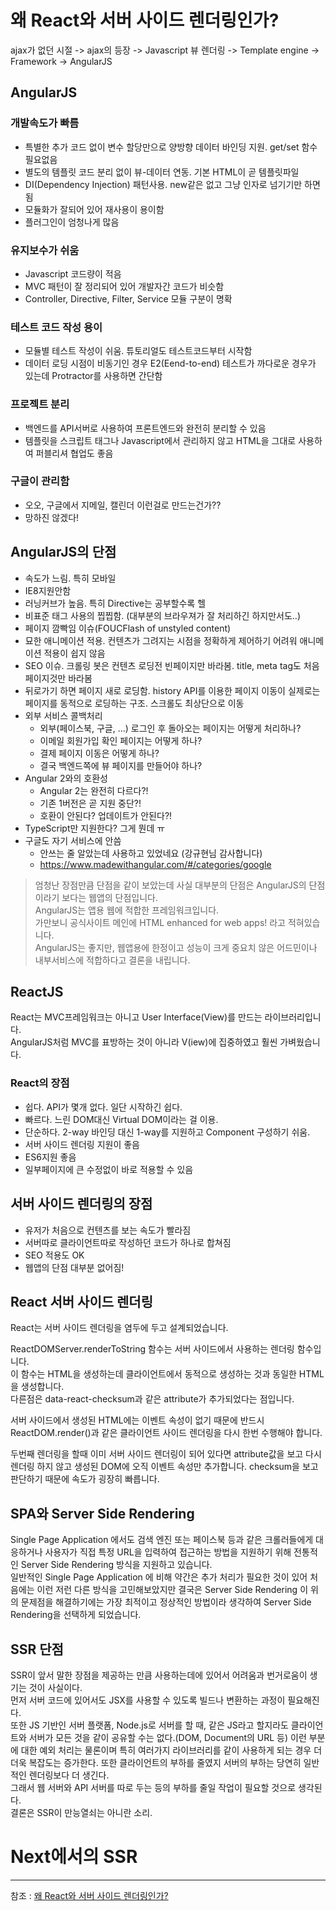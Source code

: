 
# 왜 React와 서버 사이드 렌더링인가?

ajax가 없던 시절 -> ajax의 등장 -> Javascript 뷰 렌더링 -> Template engine -> Framework -> AngularJS

## AngularJS

### 개발속도가 빠름
- 특별한 추가 코드 없이 변수 할당만으로 양방향 데이터 바인딩 지원. get/set 함수 필요없음
- 별도의 템플릿 코드 분리 없이 뷰-데이터 연동. 기본 HTML이 곧 템플릿파일
- DI(Dependency Injection) 패턴사용. new같은 없고 그냥 인자로 넘기기만 하면됨
- 모듈화가 잘되어 있어 재사용이 용이함
- 플러그인이 엄청나게 많음

### 유지보수가 쉬움
- Javascript 코드량이 적음
- MVC 패턴이 잘 정리되어 있어 개발자간 코드가 비슷함
- Controller, Directive, Filter, Service 모듈 구분이 명확

### 테스트 코드 작성 용이
- 모듈별 테스트 작성이 쉬움. 튜토리얼도 테스트코드부터 시작함
- 데이터 로딩 시점이 비동기인 경우 E2(Eend-to-end) 테스트가 까다로운 경우가 있는데 Protractor를 사용하면 간단함

### 프로젝트 분리
- 백엔드를 API서버로 사용하여 프론트엔드와 완전히 분리할 수 있음
- 템플릿을 스크립트 태그나 Javascript에서 관리하지 않고 HTML을 그대로 사용하여 퍼블리셔 협업도 좋음

### 구글이 관리함
- 오오, 구글에서 지메일, 캘린더 이런걸로 만드는건가??
- 망하진 않겠다!

## AngularJS의 단점

- 속도가 느림. 특히 모바일
- IE8지원안함
- 러닝커브가 높음. 특히 Directive는 공부할수록 헬
- 비표준 태그 사용의 찝찝함. (대부분의 브라우져가 잘 처리하긴 하지만서도..)
- 페이지 깜빡임 이슈(FOUCFlash of unstyled content)
- 묘한 애니메이션 적용. 컨텐츠가 그려지는 시점을 정확하게 제어하기 어려워 애니메이션 적용이 쉽지 않음
- SEO 이슈. 크롤링 봇은 컨텐츠 로딩전 빈페이지만 바라봄. title, meta tag도 처음 페이지것만 바라봄
- 뒤로가기 하면 페이지 새로 로딩함. history API를 이용한 페이지 이동이 실제로는 페이지를 동적으로 로딩하는 구조. 스크롤도 최상단으로 이동
- 외부 서비스 콜백처리
  - 외부(페이스북, 구글, …) 로그인 후 돌아오는 페이지는 어떻게 처리하나?
  - 이메일 회원가입 확인 페이지는 어떻게 하나?
  - 결제 페이지 이동은 어떻게 하나?
  - 결국 백엔드쪽에 뷰 페이지를 만들어야 하나?
- Angular 2와의 호환성
  - Angular 2는 완전히 다르다?!
  - 기존 1버전은 곧 지원 중단?!
  - 호환이 안된다? 업데이트가 안된다?!
- TypeScript만 지원한다? 그게 뭔데 ㅠ
- 구글도 자기 서비스에 안씀
  - 안쓰는 줄 알았는데 사용하고 있었네요 (강규현님 감사합니다)
  - https://www.madewithangular.com/#/categories/google

> 엄청난 장점만큼 단점을 같이 보았는데 사실 대부분의 단점은 AngularJS의 단점이라기 보다는 웹앱의 단점입니다.   
> AngularJS는 앱용 웹에 적합한 프레임워크입니다.   
> 가만보니 공식사이트 메인에 HTML enhanced for web apps! 라고 적혀있습니다.   
> AngularJS는 좋지만, 웹앱용에 한정이고 성능이 크게 중요치 않은 어드민이나 내부서비스에 적합하다고 결론을 내립니다.  

## ReactJS
React는 MVC프레임워크는 아니고 User Interface(View)를 만드는 라이브러리입니다.   
AngularJS처럼 MVC를 표방하는 것이 아니라 V(iew)에 집중하였고 훨씬 가벼웠습니다.   

### React의 장점
- 쉽다. API가 몇개 없다. 일단 시작하긴 쉽다.
- 빠르다. 느린 DOM대신 Virtual DOM이라는 걸 이용.
- 단순하다. 2-way 바인딩 대신 1-way를 지원하고 Component 구성하기 쉬움.
- 서버 사이드 렌더링 지원이 좋음
- ES6지원 좋음
- 일부페이지에 큰 수정없이 바로 적용할 수 있음

## 서버 사이드 렌더링의 장점
- 유저가 처음으로 컨텐츠를 보는 속도가 빨라짐
- 서버따로 클라이언트따로 작성하던 코드가 하나로 합쳐짐
- SEO 적용도 OK
- 웹앱의 단점 대부분 없어짐!

## React 서버 사이드 렌더링
React는 서버 사이드 렌더링을 염두에 두고 설계되었습니다.  

ReactDOMServer.renderToString 함수는 서버 사이드에서 사용하는 렌더링 함수입니다.  
이 함수는 HTML을 생성하는데 클라이언트에서 동적으로 생성하는 것과 동일한 HTML을 생성합니다.  
다른점은 data-react-checksum과 같은 attribute가 추가되었다는 점입니다.  

서버 사이드에서 생성된 HTML에는 이벤트 속성이 없기 때문에 반드시 ReactDOM.render()과 같은 클라이언트 사이드 렌더링을 다시 한번 수행해야 합니다.  

두번째 렌더링을 할때 이미 서버 사이드 렌더링이 되어 있다면 attribute값을 보고 다시 렌더링 하지 않고 생성된 DOM에 오직 이벤트 속성만 추가합니다. checksum을 보고 판단하기 때문에 속도가 굉장히 빠릅니다.  

## SPA와 Server Side Rendering
Single Page Application 에서도 검색 엔진 또는 페이스북 등과 같은 크롤러들에게 대응하거나 사용자가 직접 특정 URL을 입력하여 접근하는 방법을 지원하기 위해 전통적인 Server Side Rendering 방식을 지원하고 있습니다.  
일반적인  Single Page Application 에 비해 약간은 추가 처리가 필요한 것이 있어 처음에는 이런 저런 다른 방식을 고민해보았지만 결국은 Server Side Rendering 이 위의 문제점을 해결하기에는 가장 최적이고 정상적인 방법이라 생각하여 Server Side Rendering을 선택하게 되었습니다.  

## SSR 단점
SSR이 앞서 말한 장점을 제공하는 만큼 사용하는데에 있어서 어려움과 번거로움이 생기는 것이 사실이다.  
먼저 서버 코드에 있어서도 JSX를 사용할 수 있도록 빌드나 변환하는 과정이 필요해진다.  
또한 JS 기반인 서버 플랫폼, Node.js로 서버를 할 때, 같은 JS라고 할지라도 클라이언트와 서버가 모든 것을 같이 공유할 수는 없다.(DOM, Document의 URL 등) 이런 부분에 대한 예외 처리는 물론이며 특히 여러가지 라이브러리를 같이 사용하게 되는 경우 더더욱 복잡도는 증가한다.  또한 클라이언트의 부하를 줄였지 서버의 부하는 당연히 일반적인 렌더링보다 더 생긴다.  
그래서 웹 서버와 API 서버를 따로 두는 등의 부하를 줄일 작업이 필요할 것으로 생각된다.  
결론은 SSR이 만능열쇠는 아니란 소리.  

# Next에서의 SSR

---
참조 : [왜 React와 서버 사이드 렌더링인가?](https://subicura.com/2016/06/20/server-side-rendering-with-react.html)